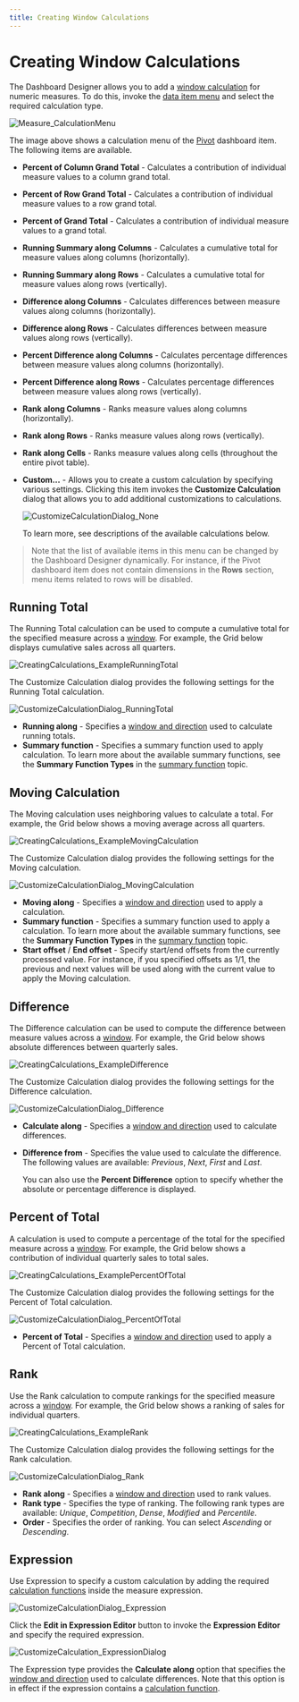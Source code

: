 ```yaml
---
title: Creating Window Calculations
---
```

# Creating Window Calculations
The Dashboard Designer allows you to add a [window calculation](window-calculations-overview.md) for numeric measures. To do this, invoke the [data item menu](../../ui-elements/data-items-pane.md) and select the required calculation type.

![Measure_CalculationMenu](../../../../images/img123408.png)

The image above shows a calculation menu of the [Pivot](../../designing-dashboard-items/pivot.md) dashboard item. The following items are available.
* **Percent of Column Grand Total** - Calculates a contribution of individual measure values to a column grand total.
* **Percent of Row Grand Total** - Calculates a contribution of individual measure values to a row grand total.
* **Percent of Grand Total** - Calculates a contribution of individual measure values to a grand total.
* **Running Summary along Columns** - Calculates a cumulative total for measure values along columns (horizontally).
* **Running Summary along Rows** - Calculates a cumulative total for measure values along rows (vertically).
* **Difference along Columns** - Calculates differences between measure values along columns (horizontally).
* **Difference along Rows** - Calculates differences between measure values along rows (vertically).
* **Percent Difference along Columns** - Calculates percentage differences between measure values along columns (horizontally).
* **Percent Difference along Rows** - Calculates percentage differences between measure values along rows (vertically).
* **Rank along Columns** - Ranks measure values along columns (horizontally).
* **Rank along Rows** - Ranks measure values along rows (vertically).
* **Rank along Cells** - Ranks measure values along cells (throughout the entire pivot table).
* **Custom...** - Allows you to create a custom calculation by specifying various settings. Clicking this item invokes the **Customize Calculation** dialog that allows you to add additional customizations to calculations.
	
	![CustomizeCalculationDialog_None](../../../../images/img123637.png)
	
	To learn more, see descriptions of the available calculations below.

> Note that the list of available items in this menu can be changed by the Dashboard Designer dynamically. For instance, if the Pivot dashboard item does not contain dimensions in the **Rows** section, menu items related to rows will be disabled.

## Running Total
The Running Total calculation can be used to compute a cumulative total for the specified measure across a [window](window-definition.md). For example, the Grid below displays cumulative sales across all quarters.

![CreatingCalculations_ExampleRunningTotal](../../../../images/img123465.png)

The Customize Calculation dialog provides the following settings for the Running Total calculation.

![CustomizeCalculationDialog_RunningTotal](../../../../images/img123627.png)
* **Running along** - Specifies a [window and direction](window-calculations-overview.md) used to calculate running totals.
* **Summary function** - Specifies a summary function used to apply calculation. To learn more about the available summary functions, see the **Summary Function Types** in the [summary function](../../data-shaping/summarization.md) topic.

## Moving Calculation
The Moving calculation uses neighboring values to calculate a total. For example, the Grid below shows a moving average across all quarters.

![CreatingCalculations_ExampleMovingCalculation](../../../../images/img123466.png)

The Customize Calculation dialog provides the following settings for the Moving calculation.

![CustomizeCalculationDialog_MovingCalculation](../../../../images/img123628.png)
* **Moving along** - Specifies a [window and direction](window-definition.md) used to apply a calculation.
* **Summary function** - Specifies a summary function used to apply a calculation. To learn more about the available summary functions, see the **Summary Function Types** in the [summary function](../../data-shaping/summarization.md) topic.
* **Start offset** / **End offset** - Specify start/end offsets from the currently processed value. For instance, if you specified offsets as 1/1, the previous and next values will be used along with the current value to apply the Moving calculation.

## Difference
The Difference calculation can be used to compute the difference between measure values across a [window](window-definition.md). For example, the Grid below shows absolute differences between quarterly sales.

![CreatingCalculations_ExampleDifference](../../../../images/img123467.png)

The Customize Calculation dialog provides the following settings for the Difference calculation.

![CustomizeCalculationDialog_Difference](../../../../images/img123629.png)
* **Calculate along** - Specifies a [window and direction](window-calculations-overview.md) used to calculate differences.
* **Difference from** - Specifies the value used to calculate the difference. The following values are available: _Previous_, _Next_, _First_ and _Last_.
	
	You can also use the **Percent Difference** option to specify whether the absolute or percentage difference is displayed.

## Percent of Total
A calculation is used to compute a percentage of the total for the specified measure across a [window](window-definition.md). For example, the Grid below shows a contribution of individual quarterly sales to total sales.

![CreatingCalculations_ExamplePercentOfTotal](../../../../images/img123468.png)

The Customize Calculation dialog provides the following settings for the Percent of Total calculation.

![CustomizeCalculationDialog_PercentOfTotal](../../../../images/img123630.png)
* **Percent of Total** - Specifies a [window and direction](window-calculations-overview.md) used to apply a Percent of Total calculation.

## Rank
Use the Rank calculation to compute rankings for the specified measure across a [window](window-definition.md). For example, the Grid below shows a ranking of sales for individual quarters.

![CreatingCalculations_ExampleRank](../../../../images/img123469.png)

The Customize Calculation dialog provides the following settings for the Rank calculation.

![CustomizeCalculationDialog_Rank](../../../../images/img123631.png)
* **Rank along** - Specifies a [window and direction](window-calculations-overview.md) used to rank values.
* **Rank type** - Specifies the type of ranking. The following rank types are available: _Unique_, _Competition_, _Dense_, _Modified_ and _Percentile_.
* **Order** - Specifies the order of ranking. You can select _Ascending_ or _Descending_.

## Expression
Use Expression to specify a custom calculation by adding the required [calculation functions](calculation-functions-reference.md) inside the measure expression.

![CustomizeCalculationDialog_Expression](../../../../images/img123632.png)

Click the **Edit in Expression Editor** button to invoke the **Expression Editor** and specify the required expression.

![CustomizeCalculation_ExpressionDialog](../../../../images/img123643.png)

The Expression type provides the **Calculate along** option that specifies the [window and direction](window-calculations-overview.md) used to calculate differences. Note that this option is in effect if the expression contains a [calculation function](calculation-functions-reference.md).